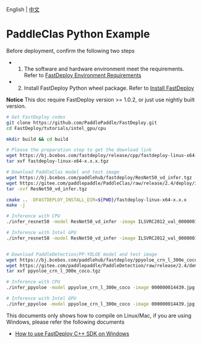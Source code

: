 English | [中文](README_CN.md)

# PaddleClas Python Example

Before deployment, confirm the following two steps

- 1. The software and hardware environment meet the requirements. Refer to [FastDeploy Environment Requirements](../../../docs/en/build_and_install/download_prebuilt_libraries.md)
- 2. Install FastDeploy Python wheel package. Refer to [Install FastDeploy](../../../docs/en/build_and_install/download_prebuilt_libraries.md)

**Notice** This doc require FastDeploy version >= 1.0.2, or just use nightly built version.

```bash
# Get FastDeploy codes
git clone https://github.com/PaddlePaddle/FastDeploy.git
cd FastDeploy/tutorials/intel_gpu/cpu

mkdir build && cd build

# Please the preparation step to get the download link
wget https://bj.bcebos.com/fastdeploy/release/cpp/fastdeploy-linux-x64-x.x.x.tgz
tar xvf fastdeploy-linux-x64-x.x.x.tgz

# Download PaddleClas model and test image
wget https://bj.bcebos.com/paddlehub/fastdeploy/ResNet50_vd_infer.tgz
wget https://gitee.com/paddlepaddle/PaddleClas/raw/release/2.4/deploy/images/ImageNet/ILSVRC2012_val_00000010.jpeg
tar -xvf ResNet50_vd_infer.tgz

cmake .. -DFASTDEPLOY_INSTALL_DIR=${PWD}/fastdeploy-linux-x64-x.x.x
make -j

# Inference with CPU
./infer_resnet50 -model ResNet50_vd_infer -image ILSVRC2012_val_00000010.jpeg -device cpu -topk 3

# Inference with Intel GPU
./infer_resnet50 -model ResNet50_vd_infer -image ILSVRC2012_val_00000010.jpeg -device intel_gpu -topk 3


# Download PaddleDetection/PP-YOLOE model and test image
wget https://bj.bcebos.com/paddlehub/fastdeploy/ppyoloe_crn_l_300e_coco.tgz
wget https://gitee.com/paddlepaddle/PaddleDetection/raw/release/2.4/demo/000000014439.jpg
tar xvf ppyoloe_crn_l_300e_coco.tgz

# Inference with CPU
./infer_ppyoloe -model ppyoloe_crn_l_300e_coco -image 000000014439.jpg -device cpu

# Inference with Intel GPU
./infer_ppyoloe -model ppyoloe_crn_l_300e_coco -image 000000014439.jpg -device intel_gpu
```

This documents only shows how to compile on Linux/Mac, if you are using Windows, please refer the following documents

- [How to use FastDeploy C++ SDK on Windows](../../../docs/en/faq/use_sdk_on_windows.md)
